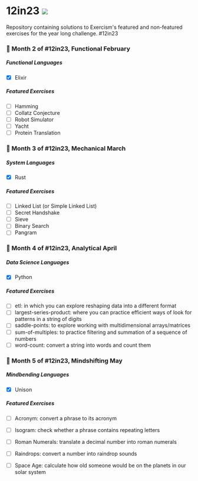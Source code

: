 # 12in23 ![](https://geps.dev/progress/30)
Repository containing solutions to Exercism's featured and non-featured exercises for the year long challenge. #12in23

### 📆 Month 2 of #12in23, **Functional February**
##### Functional Languages
- [x] Elixir

##### Featured Exercises
- [ ] Hamming
- [ ] Collatz Conjecture 
- [ ] Robot Simulator 
- [ ] Yacht 
- [ ] Protein Translation

### 📆 Month 3 of #12in23, **Mechanical March**
##### System Languages
- [x] Rust

##### Featured Exercises
- [ ] Linked List (or Simple Linked List)
- [ ] Secret Handshake
- [ ] Sieve
- [ ] Binary Search
- [ ] Pangram

### 📆 Month 4 of #12in23, **Analytical April**
##### Data Science Languages
- [x] Python

##### Featured Exercises 
- [ ] etl: in which you can explore reshaping data into a different format
- [ ] largest-series-product: where you can practice efficient ways of look for patterns in a string of digits
- [ ] saddle-points: to explore working with multidimensional arrays/matrices
- [ ] sum-of-multiples: to practice filtering and summation of a sequence of numbers
- [ ] word-count: convert a string into words and count them

### 📆 Month 5 of #12in23, **Mindshifting May** 
##### Mindbending Languages
- [x] Unison

##### Featured Exercises
- [ ] Acronym: convert a phrase to its acronym
- [ ] Isogram: check whether a phrase contains repeating letters
- [ ] Roman Numerals: translate a decimal number into roman numerals
- [ ] Raindrops: convert a number into raindrop sounds
- [ ] Space Age: calculate how old someone would be on the planets in our solar system


